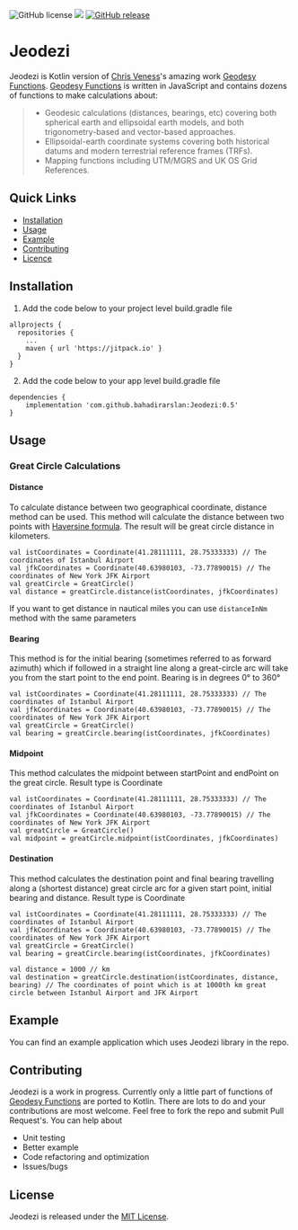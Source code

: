 ![GitHub license](https://img.shields.io/badge/license-MIT-lightgrey.svg) [![](https://jitpack.io/v/bahadirarslan/GreatCircle.svg)](https://jitpack.io/#bahadirarslan/GreatCircle) [![GitHub release](https://img.shields.io/github/release/bahadirarslan/GreatCircle.svg)](https://github.com/bahadirarslan/GreatCircle/releases)
# Jeodezi
Jeodezi is Kotlin version of [Chris Veness](https://github.com/chrisveness)'s amazing work [Geodesy Functions](https://github.com/chrisveness/geodesy). [Geodesy Functions](https://github.com/chrisveness/geodesy) is written in JavaScript and contains dozens of functions to make calculations about:
> - Geodesic calculations (distances, bearings, etc) covering both spherical earth and ellipsoidal earth models, and both trigonometry-based and vector-based approaches.
> - Ellipsoidal-earth coordinate systems covering both historical datums and modern terrestrial reference frames (TRFs).
> - Mapping functions including UTM/MGRS and UK OS Grid References.

## Quick Links
* [Installation](#installation)
* [Usage](#usage)
* [Example](#example)
* [Contributing](#contributing)
* [Licence](#licence)


## Installation
1. Add the code below to your project level build.gradle file
```
allprojects {
  repositories {
    ...
    maven { url 'https://jitpack.io' }
  }
}
```
2. Add the code below to your app level build.gradle file
```
dependencies {
    implementation 'com.github.bahadirarslan:Jeodezi:0.5'
}
```

## Usage
### Great Circle Calculations
#### Distance
To calculate distance between two geographical coordinate, distance method can be used. This method will calculate the distance between two points with [Haversine formula](https://en.wikipedia.org/wiki/Haversine_formula#:~:text=The%20haversine%20formula%20determines%20the,and%20angles%20of%20spherical%20triangles.). The result will be great circle distance in kilometers. 
```
val istCoordinates = Coordinate(41.28111111, 28.75333333) // The coordinates of Istanbul Airport
val jfkCoordinates = Coordinate(40.63980103, -73.77890015) // The coordinates of New York JFK Airport
val greatCircle = GreatCircle()
val distance = greatCircle.distance(istCoordinates, jfkCoordinates)
```
If you want to get distance in nautical miles you can use ```distanceInNm``` method with the same parameters

#### Bearing
This method is for the initial bearing (sometimes referred to as forward azimuth) which if followed in a straight line along a great-circle arc will take you from the start point to the end point. Bearing is in degrees 0° to 360°
```
val istCoordinates = Coordinate(41.28111111, 28.75333333) // The coordinates of Istanbul Airport
val jfkCoordinates = Coordinate(40.63980103, -73.77890015) // The coordinates of New York JFK Airport
val greatCircle = GreatCircle()
val bearing = greatCircle.bearing(istCoordinates, jfkCoordinates)
```

#### Midpoint
This method calculates the midpoint between startPoint and endPoint on the great circle. Result type is Coordinate
```
val istCoordinates = Coordinate(41.28111111, 28.75333333) // The coordinates of Istanbul Airport
val jfkCoordinates = Coordinate(40.63980103, -73.77890015) // The coordinates of New York JFK Airport
val greatCircle = GreatCircle()
val midpoint = greatCircle.midpoint(istCoordinates, jfkCoordinates)
```

#### Destination
This method calculates the destination point and final bearing travelling along a (shortest distance) great circle arc for a given start point, initial bearing and distance. Result type is Coordinate
```
val istCoordinates = Coordinate(41.28111111, 28.75333333) // The coordinates of Istanbul Airport
val jfkCoordinates = Coordinate(40.63980103, -73.77890015) // The coordinates of New York JFK Airport
val greatCircle = GreatCircle()
val bearing = greatCircle.bearing(istCoordinates, jfkCoordinates)

val distance = 1000 // km
val destination = greatCircle.destination(istCoordinates, distance, bearing) // The coordinates of point which is at 1000th km great circle between Istanbul Airport and JFK Airport
```
## Example
You can find an example application which uses Jeodezi library in the repo. 

## Contributing

Jeodezi is a work in progress. Currently only a little part of functions of [Geodesy Functions](https://github.com/chrisveness/geodesy) are ported to Kotlin.  There are lots to do and your contributions are most welcome. Feel free to fork the repo and submit Pull Request's.
You can help about
* Unit testing
* Better example
* Code refactoring and optimization
* Issues/bugs

## License

Jeodezi is released under the [MIT License](LICENSE.md).
